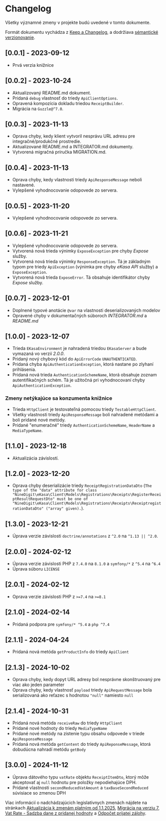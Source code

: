 # Changelog

Všetky významné zmeny v projekte budú uvedené v tomto dokumente.

Formát dokumentu vychádza z [Keep a Changelog](https://keepachangelog.com/en/1.0.0/),
a dodržiava [sémantické verzionovanie](https://semver.org/spec/v2.0.0.html).

## [0.0.1] - 2023-09-12
 - Prvá verzia knižnice

## [0.0.2] - 2023-10-24
 - Aktualizovaný README.md dokument.
 - Pridaná `debug` vlastnosť do triedy `ApiClientOptions`.
 - Opravená kompozícia dokladu triedou `ReceiptBuilder`.
 - Migrácia na `Guzzle@^7.0`.

## [0.0.3] - 2023-11-13
 - Oprava chyby, kedy klient vytvoril nesprávu URL adresu pre integračné/produkčné prostredie.
 - Aktualizované README.md a INTEGRATOR.md dokumenty.
 - Vytvorená migračná príručka MIGRATION.md.

## [0.0.4] - 2023-11-13
 - Oprava chyby, kedy vlastnosti triedy `ApiResponseMessage` neboli nastavené.
 - Vylepšené vyhodnocovanie odopovede zo servera.

## [0.0.5] - 2023-11-20
 - Vylepšené vyhodnocovanie odopovede zo servera.

## [0.0.6] - 2023-11-21
 - Vylepšené vyhodnocovanie odopovede zo servera.
 - Vytvorená nová trieda výnimky `ExposeException` pre chyby *Expose* služby.
 - Vytvorená nová trieda výnimky `ResponseException`. Tá je základným typom pre triedy `ApiException` (výnimka pre chyby *eKasa API* služby) a `ExposeException`.
 - Vytvorená nová trieda `ExposeError`. Tá obsahuje identifikátor chyby *Expose* služby.

## [0.0.7] - 2023-12-01
 - Doplnené typové anotácie `@var` na vlastnosti deserializovaných modelov
 - Opravené chyby v dokumentačných súboroch *INTEGRATOR.md* a *README.md*

## [1.0.0] - 2023-12-07
 - Trieda `EKasaEnvironment` je nahradená triedou `EKasaServer` a bude vymazaná vo verzií *2.0.0*.
 - Pridaný nový chybový kód do `ApiErrorCode` `UNAUTHENTICATED`.
 - Pridaná chyba `ApiAuthenticationException`, ktorá nastane po zlyhaní prihlásenia.
 - Pridaná nová trieda `AuthenticationSchemeName`, ktorá obsahuje zoznam autentifikačných schém. Tá je užitočná pri vyhodnocovaní chyby `ApiAuthenticationException`.

### Zmeny netýkajúce sa konzumenta knižnice
 - Trieda `HttpClient` je testovateľná pomocou triedy `TestableHttpClient`.
 - Všetky vlastnosti triedy `ApiResponseMessage` boli nahradené metódami a boli pridané nové metódy.
 - Pridané "enumeračné" triedy `AuthenticationSchemeName`, `HeaderName` a `MediaTypeName`.

## [1.1.0] - 2023-12-18
 - Aktualizácia závislostí.

## [1.2.0] - 2023-12-20
 - Oprava chyby deserializácie triedy `ReceiptRegistrationDataDto` (`The type of the "data" attribute for class "NineDigit\eKasa\Client\Models\Registrations\Receipts\RegisterReceiptResultRequestDto" must be one of "NineDigit\eKasa\Client\Models\Registrations\Receipts\ReceiptregistrationDataDto" ("array" given).`).

## [1.3.0] - 2023-12-21
 - Úprava verzie závislosti `doctrine/annotations` z `^2.0` na `^1.13 || ^2.0`.

## [2.0.0] - 2024-02-12
 - Úprava verzie závislosti PHP z `7.4.0` na `8.1.0` a `symfony/*` z `^5.4` na `^6.4`
 - Úprava súboru `LICENSE`

## [2.0.1] - 2024-02-12
 - Oprava verzie závislosti PHP z `>=7.4` na `>=8.1`

## [2.1.0] - 2024-02-14
 - Pridaná podpora pre `symfony/* ^5.4` a `php ^7.4`

## [2.1.1] - 2024-04-24
 - Pridaná nová metóda `getProductInfo` do triedy `ApiClient`

## [2.1.3] - 2024-10-02
 - Oprava chyby, kedy dopyt URL adresy bol nesprávne skonštruovaný pre viac ako jeden parameter
 - Oprava chyby, kedy vlastnosť `payload` triedy `ApiRequestMessage` bola serializovaná ako reťazec s hodnotou `"null"` namiesto `null`

## [2.1.4] - 2024-10-31
 - Pridaná nová metóda `receiveRaw` do triedy `HttpClient`
 - Pridané nové hodnoty do triedy `MediaTypeName`
 - Pridané nové metódy na zistenie typu obsahu odpovede v triede `ApiResponseMessage`
 - Pridaná nová metóda `getContent` do triedy `ApiReponseMessage`, ktorá dobudúcna nahradí metódu `getBody`

## [3.0.0] - 2024-11-12
 - Úprava dátového typu `vatRate` objektu `ReceiptItemDto`, ktorý môže akceptovať aj `null` hodnotu pre položky nepodiehajúce DPH.
 - Pridané vlastnosti `secondReducedVatAmount` a `taxBaseSecondReduced` súvisiace so zmenou DPH

 Viac informácií o nadchádzajúcich legislatívnych zmenách nájdete na stránkach [Aktualizácia k zmenám platným od 1.1.2025](https://ekasa.ninedigit.sk/aktualizacia-k-zmenam-platnym-od-1-1-2025), [Migrácia na verziu 7](https://ekasa.ninedigit.sk/docs/articles/migration-guides/v7?tabs=sk), [Vat Rate - Sadzba dane z pridanej hodnoty](https://ekasa.ninedigit.sk/docs/articles/receipt-registration?tabs=tabid-1#27-vatrate---sadzba-dane-z-pridanej-hodnoty) a [Odpočet prijatej zálohy](https://ekasa.ninedigit.sk/docs/articles/receipt-registration#14-odpo%C4%8Det-prijatej-z%C3%A1lohy).